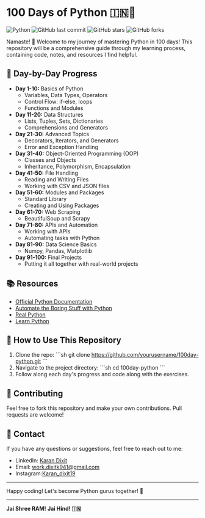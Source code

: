 
# 100 Days of Python 🇮🇳🐍

![Python](https://img.shields.io/badge/Python-100%20Days-blue)
![GitHub last commit](https://img.shields.io/github/last-commit/dixitk941/100_days_python)
![GitHub stars](https://img.shields.io/github/stars/dixitk941/100_days_python?style=social)
![GitHub forks](https://img.shields.io/github/forks/dixitk941/100_days_python?style=social)

Namaste! 🙏 Welcome to my journey of mastering Python in 100 days! This repository will be a comprehensive guide through my learning process, containing code, notes, and resources I find helpful.

## 📅 Day-by-Day Progress

- **Day 1-10:** Basics of Python
  - Variables, Data Types, Operators
  - Control Flow: if-else, loops
  - Functions and Modules
- **Day 11-20:** Data Structures
  - Lists, Tuples, Sets, Dictionaries
  - Comprehensions and Generators
- **Day 21-30:** Advanced Topics
  - Decorators, Iterators, and Generators
  - Error and Exception Handling
- **Day 31-40:** Object-Oriented Programming (OOP)
  - Classes and Objects
  - Inheritance, Polymorphism, Encapsulation
- **Day 41-50:** File Handling
  - Reading and Writing Files
  - Working with CSV and JSON files
- **Day 51-60:** Modules and Packages
  - Standard Library
  - Creating and Using Packages
- **Day 61-70:** Web Scraping
  - BeautifulSoup and Scrapy
- **Day 71-80:** APIs and Automation
  - Working with APIs
  - Automating tasks with Python
- **Day 81-90:** Data Science Basics
  - Numpy, Pandas, Matplotlib
- **Day 91-100:** Final Projects
  - Putting it all together with real-world projects

## 📚 Resources

- [Official Python Documentation](https://docs.python.org/3/)
- [Automate the Boring Stuff with Python](https://automatetheboringstuff.com/)
- [Real Python](https://realpython.com/)
- [Learn Python](https://www.learnpython.org/)

## 🚀 How to Use This Repository

1. Clone the repo:
   \```sh
   git clone https://github.com/yourusername/100day-python.git
   \```
2. Navigate to the project directory:
   \```sh
   cd 100day-python
   \```
3. Follow along each day's progress and code along with the exercises.

## 📝 Contributing

Feel free to fork this repository and make your own contributions. Pull requests are welcome!

## 📧 Contact

If you have any questions or suggestions, feel free to reach out to me:

- LinkedIn: [Karan Dixit](https://www.linkedin.com/in/karan-dixit-7223a628a/)
- Email: work.dixitk941@gmail.com
- Instagram:[Karan_dixit19](https://www.instagram.com/karan_dixit19/)

---

Happy coding! Let's become Python gurus together! 🎉

---

**Jai Shree RAM!**
**Jai Hind! 🇮🇳**

